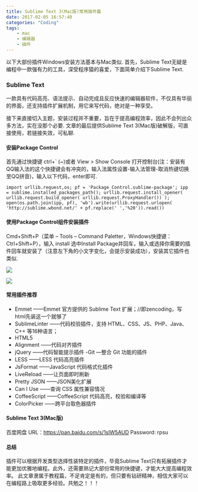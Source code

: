```yaml
---
title: Sublime Text 3(Mac版)常用插件篇
date: 2017-02-05 16:57:40
categories: "Coding"
tags:
	- mac
	- 编辑器
	- 插件
---
```


以下大部份插件Windows安装方法基本与Mac类似.
首先，Sublime Text无疑是编程中一款强有力的工具，深受程序猿的喜爱，下面简单介绍下Sublime Text.

### Sublime Text
一款具有代码高亮、语法提示、自动完成且反应快速的编辑器软件，不仅具有华丽的界面，还支持插件扩展机制，用它来写代码，绝对是一种享受。

接下来直接切入主题，安装过程并不重要，旨在于提高编程效率，因此不会列出众多方法，实在没那个必要.
文章的最后提供Sublime Text 3(Mac版)破解版，可直接使用，若链接失效，可私聊.

#### 安装Package Control
首先通过快捷键 ctrl+` (~)或者 View > Show Console 打开控制台(注：安装有QQ输入法的这个快捷键会有冲突的，输入法属性设置-输入法管理-取消热键切换至QQ拼音)，输入以下代码，enter即可.

```
import urllib.request,os; pf = 'Package Control.sublime-package'; ipp = sublime.installed_packages_path(); urllib.request.install_opener( urllib.request.build_opener( urllib.request.ProxyHandler()) ); open(os.path.join(ipp, pf), 'wb').write(urllib.request.urlopen( 'http://sublime.wbond.net/' + pf.replace(' ','%20')).read())
```

#### 使用Package Control组件安装插件
Cmd+Shift+P（菜单 – Tools – Command Paletter，Windows快捷键：Ctrl+Shift+P），输入 install 选中Install Package并回车，输入或选择你需要的插件回车就安装了（注意左下角的小文字变化，会提示安装成功），安装其它插件也类似.

![](http://upload-images.jianshu.io/upload_images/2929536-b225e9401d781431.png?imageMogr2/auto-orient/strip%7CimageView2/2/w/1240)


![](http://upload-images.jianshu.io/upload_images/2929536-74525aee8b1e4988.png?imageMogr2/auto-orient/strip%7CimageView2/2/w/1240)

#### 常用插件推荐
* Emmet
——Emmet 官方提供的 Sublime Text 扩展；//即zencoding，写html先装这一个就够了
* SublimeLinter
——代码校验插件，支持 HTML、CSS、JS、PHP、Java、C++ 等16种语言；
* HTML5
* Alignment
——代码对齐插件
* jQuery
——代码智能提示插件
-Git
—整合 Git 功能的插件
* LESS
——LESS 代码高亮插件
* JsFormat
——JavaScript 代码格式化插件
* LiveReload
——让页面即时刷新
* Pretty JSON
——JSON美化扩展
* Can I Use
——查询 CSS 属性兼容情况
* CoffeeScript
——CoffeeScript 代码高亮，校验和编译等
* ColorPicker
——跨平台取色器插件

#### Sublime Text 3(Mac版)
百度网盘
URL：https://pan.baidu.com/s/1slW5AUD
Password:  rpsu

#### 总结
插件可以根据开发类型选择性装特定的插件，毕竟Sublime Text只有拓展插件才能更加优雅地编程。此外，还需要熟记大部份常用的快捷键，才能大大提高编程效率。
此文章隶属于教程篇，不足肯定是有的，但只要有钻研精神，相信大家可以在编程路上吸取更多经验。共勉之！！！